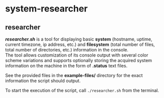 # system-researcher

## researcher

***researcher.sh*** is a tool for displaying basic **system** (hostname, uptime, current timezone, ip address, etc.) and **filesystem** (total number of files, total number of directories, etc.) information in the console. \
The tool allows customization of its console output with several color scheme variations and supports optionally storing the acquired system information on the machine in the form of **.status** text files.

See the provided files in the **example-files/** directory for the exact information the script should output.

To start the execution of the script, call ```./researcher.sh``` from the terminal.
